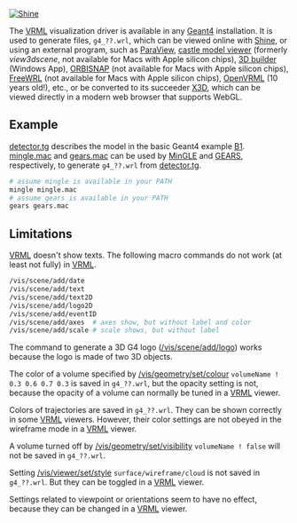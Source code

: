 [![Shine](https://img.shields.io/badge/Shine-red?style=flat)](https://physino.xyz/shine)

The [VRML][] visualization driver is available in any [Geant4][] installation. It is used to generate files, `g4_??.wrl`, which can be viewed online with [Shine][], or using an external program, such as [ParaView][], [castle model viewer][] (formerly *view3dscene*, not available for Macs with Apple silicon chips), [3D builder][] (Windows App), [ORBISNAP][] (not available for Macs with Apple silicon chips), [FreeWRL][] (not available for Macs with Apple silicon chips), [OpenVRML][] (10 years old!), etc., or be converted to its succeeder [X3D][], which can be viewed directly in a modern web browser that supports WebGL.

[VRML]:http://geant4-userdoc.web.cern.ch/geant4-userdoc/UsersGuides/ForApplicationDeveloper/html/Visualization/visdrivers.html#vrml
[Geant4]: https://physino.xyz/geant4
[Shine]: https://physino.xyz/shine
[ParaView]: https://www.paraview.org
[castle model viewer]: https://castle-engine.io/castle-model-viewer
[3D builder]: https://apps.microsoft.com/detail/9wzdncrfj3t6
[ORBISNAP]:https://www.orbisnap.com/download2.html
[OpenVRML]:https://sourceforge.net/projects/openvrml
[FreeWRL]: http://freewrl.sourceforge.net/download.html
[X3D]:https://stackoverflow.com/questions/14849593/vrml-to-x3d-conversion

## Example

[detector.tg][] describes the model in the basic Geant4 example [B1][]. [mingle.mac][] and [gears.mac][] can be used by [MinGLE][] and [GEARS][], respectively, to generate `g4_??.wrl` from [detector.tg][].

```sh
# assume mingle is available in your PATH
mingle mingle.mac
# assume gears is available in your PATH
gears gears.mac
```

[detector.tg]: https://github.com/jintonic/geant4/blob/main/visualization/VRML/detector.tg
[B1]: https://github.com/Geant4/geant4/tree/master/examples/basic/B1
[mingle.mac]: https://github.com/jintonic/geant4/blob/main/visualization/VRML/mingle.mac
[gears.mac]: https://github.com/jintonic/geant4/blob/visualization/VRML/gears.mac
[MinGLE]: https://github.com/jintonic/mingle
[GEARS]: https://github.com/jintonic/gears

## Limitations

[VRML][] doesn't show texts. The following macro commands do not work (at least not fully) in [VRML][].

```sh
/vis/scene/add/date
/vis/scene/add/text
/vis/scene/add/text2D
/vis/scene/add/logo2D
/vis/scene/add/eventID
/vis/scene/add/axes  # axes show, but without label and color
/vis/scene/add/scale # scale shows, but without label
```

The command to generate a 3D G4 logo ([/vis/scene/add/logo][]) works because the logo is made of two 3D objects.

The color of a volume specified by [/vis/geometry/set/colour][] `volumeName ! 0.3 0.6 0.7 0.3` is saved in `g4_??.wrl`, but the opacity setting is not, because the opacity of a volume can normally be tuned in a [VRML][] viewer.

Colors of trajectories are saved in `g4_??.wrl`. They can be shown correctly in some [VRML][] viewers. However, their color settings are not obeyed in the wireframe mode in a [VRML][] viewer.

A volume turned off by [/vis/geometry/set/visibility][] `volumeName ! false` will not be saved in `g4_??.wrl`.

Setting [/vis/viewer/set/style][] `surface/wireframe/cloud` is not saved in `g4_??.wrl`. But they can be toggled in a [VRML][] viewer.

Settings related to viewpoint or orientations seem to have no effect, because they can be changed in a [VRML][] viewer.

[/vis/scene/add/logo]: https://geant4-userdoc.web.cern.ch/UsersGuides/ForApplicationDeveloper/html/Control/AllResources/Control/UIcommands/_vis_scene_add_.html#c15
[/vis/geometry/set/colour]: https://geant4-userdoc.web.cern.ch/UsersGuides/ForApplicationDeveloper/html/Control/AllResources/Control/UIcommands/_vis_geometry_set_.html#c0
[/vis/geometry/set/visibility]: https://geant4-userdoc.web.cern.ch/UsersGuides/ForApplicationDeveloper/html/Control/AllResources/Control/UIcommands/_vis_geometry_set_.html#c9
[/vis/viewer/set/style]: https://geant4-userdoc.web.cern.ch/UsersGuides/ForApplicationDeveloper/html/Control/AllResources/Control/UIcommands/_vis_viewer_set_.html#c27

